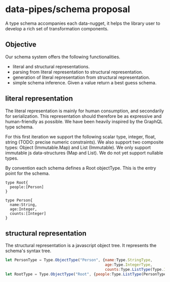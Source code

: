 # data-pipes/schema proposal

A type schema accompanies each data-nugget, it helps the library user to develop a rich set of transformation components.

## Objective

Our schema system offers the following functionalities.

- literal and structural representations.
- parsing from literal representation to structural representation.
- generation of literal representation from structural representation.
- simple schema inference. Given a value return a best guess schema.

## literal representation

The literal representation is mainly for human consumption, and secondarily for serialization. 
This representation should therefore be as expressive and human-friendly as possible. 
We have been heavily inspired by the GraphQL type schema.

For this first iteration we support the following scalar type, integer, float, string (TODO: precise numeric constraints).
We also support two composite types: Object (Immutable.Map) and List<T> (Immutable). 
We only support immutable js data-structures (Map and List).
We do not yet support nullable types.

By convention each schema defines a Root objectType. This is the entry point for the schema.

```
type Root{
  people:[Person]
}

type Person{
  name:String,
  age:Integer,
  counts:[Integer]
}
```

## structural representation

The structural representation is a javascript object tree. It represents the schema's syntax tree. 

```javascript
let PersonType = Type.ObjectType("Person", {name:Type.StringType,
                                            age:Type.IntegerType,
                                            counts:Type.ListType(Type.IntegerType)});
let RootType = Type.ObjectType("Root", {people:Type.ListType(PersonType)});

```